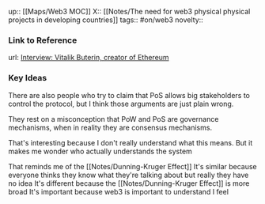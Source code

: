 up:: [[Maps/Web3 MOC]]
X:: [[Notes/The need for web3 physical physical projects in developing countries]]
tags:: #on/web3 
novelty::

### Link to Reference
url: [Interview: Vitalik Buterin, creator of Ethereum](https://noahpinion.substack.com/p/interview-vitalik-buterin-creator)

### Key Ideas

There are also people who try to claim that PoS allows big stakeholders to control the protocol, but I think those arguments are just plain wrong. 

They rest on a misconception that PoW and PoS are governance mechanisms, when in reality they are consensus mechanisms.

That's interesting because I don't really understand what this means. But it makes me wonder who actually understands the system

That reminds me of the [[Notes/Dunning-Kruger Effect]]
It's similar because everyone thinks they know what they're talking about but really they have no idea
It's different because the [[Notes/Dunning-Kruger Effect]] is more broad
It's important because web3 is important to understand I feel